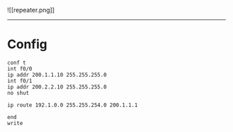 ![[repeater.png]]

---

# Config
```
conf t
int f0/0
ip addr 200.1.1.10 255.255.255.0
int f0/1
ip addr 200.2.2.10 255.255.255.0
no shut

ip route 192.1.0.0 255.255.254.0 200.1.1.1

end
write
```